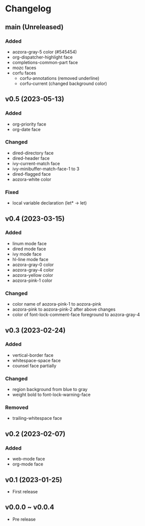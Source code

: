 # Changelog

## main (Unreleased)

### Added

- aozora-gray-5 color (#545454)
- org-dispatcher-highlight face
- completions-common-part face
- mozc faces
- corfu faces
  - corfu-annotations (removed underline)
  - corfu-current (changed background color)

## v0.5 (2023-05-13)

### Added
- org-priority face
- org-date face

### Changed
- dired-directory face
- dired-header face
- ivy-current-match face
- ivy-minibuffer-match-face-1 to 3
- dired-flagged face
- aozora-white color

### Fixed
- local variable declaration (let* -> let)

## v0.4 (2023-03-15)

### Added
- linum mode face
- dired mode face
- ivy mode face
- hl-line mode face
- aozora-gray-0 color
- aozora-gray-4 color
- aozora-yellow color
- aozora-pink-1 color

### Changed
- color name of aozora-pink-1 to aozora-pink
- aozora-pink to aozora-pink-2 after above changes
- color of font-lock-comment-face foreground to aozora-gray-4

## v0.3 (2023-02-24)

### Added
- vertical-border face
- whitespace-space face
- counsel face partially

### Changed
- region background from blue to gray
- weight bold to font-lock-warning-face

### Removed
- trailing-whitespace face

## v0.2 (2023-02-07)

### Added
- web-mode face
- org-mode face

## v0.1 (2023-01-25)

- First release

## v0.0.0 ~ v0.0.4

- Pre release
